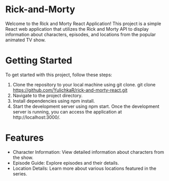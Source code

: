 # Rick-and-Morty
Welcome to the Rick and Morty React Application! This project is a simple React web application that utilizes the Rick and Morty API to display information about characters, episodes, and locations from the popular animated TV show.

# Getting Started
  To get started with this project, follow these steps:

  1. Clone the repository to your local machine using git clone. 
     git clone https://github.com/YulichkaR/rick-and-morty-react.git
  2. Navigate to the project directory.
  3. Install dependencies using npm install.
  4. Start the development server using npm start.
Once the development server is running, you can access the application at http://localhost:3000/.

# Features
* Character Information: View detailed information about characters from the show.
* Episode Guide: Explore episodes and their details.
* Location Details: Learn more about various locations featured in the series.
